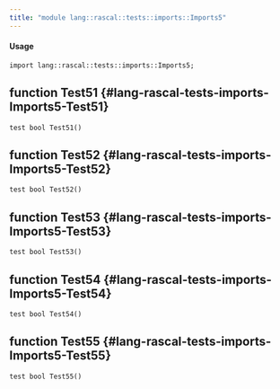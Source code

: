 ```yaml
---
title: "module lang::rascal::tests::imports::Imports5"
---
```


#### Usage

`import lang::rascal::tests::imports::Imports5;`


## function Test51 {#lang-rascal-tests-imports-Imports5-Test51}

```rascal
test bool Test51()

```

## function Test52 {#lang-rascal-tests-imports-Imports5-Test52}

```rascal
test bool Test52()

```

## function Test53 {#lang-rascal-tests-imports-Imports5-Test53}

```rascal
test bool Test53()

```

## function Test54 {#lang-rascal-tests-imports-Imports5-Test54}

```rascal
test bool Test54()

```

## function Test55 {#lang-rascal-tests-imports-Imports5-Test55}

```rascal
test bool Test55()

```

